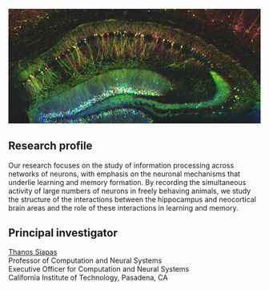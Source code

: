 ![The mouse hippocampus](/images/hippocampal-research-image.jpg)

## Research profile
Our research focuses on the study of information processing across networks of neurons, with emphasis on the neuronal mechanisms that underlie learning and memory formation. By recording the simultaneous activity of large numbers of neurons in freely behaving animals, we study the structure of the interactions between the hippocampus and neocortical brain areas and the role of these interactions in learning and memory.

## Principal investigator
[Thanos Siapas](thanos@caltech.edu) \
Professor of Computation and Neural Systems \
Executive Officer for Computation and Neural Systems \
California Institute of Technology, Pasadena, CA
